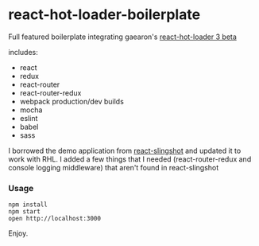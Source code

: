 # react-hot-loader-boilerplate

Full featured boilerplate integrating gaearon's [react-hot-loader 3 beta](https://github.com/gaearon/react-hot-boilerplate/) 

includes:
- react
- redux
- react-router
- react-router-redux
- webpack production/dev builds
- mocha
- eslint
- babel
- sass

I borrowed the demo application from [react-slingshot](https://github.com/coryhouse/react-slingshot) and updated it to work with RHL. I added a few things that I needed (react-router-redux and console logging middleware) that aren't found in react-slingshot


### Usage

```
npm install
npm start
open http://localhost:3000
```


Enjoy.
